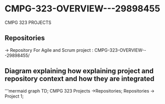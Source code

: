 # CMPG-323-OVERVIEW---29898455
CMPG 323 PROJECTS
## Repositories
-> Repository For Agile and Scrum project : CMPG-323-OVERVIEW---29898455/

## Diagram explaining how explaining project and repository context and how they are integrated
'''mermaid
graph TD;
CMPG 323 Projects ->Repositories;
Repositories -> Project 1;



